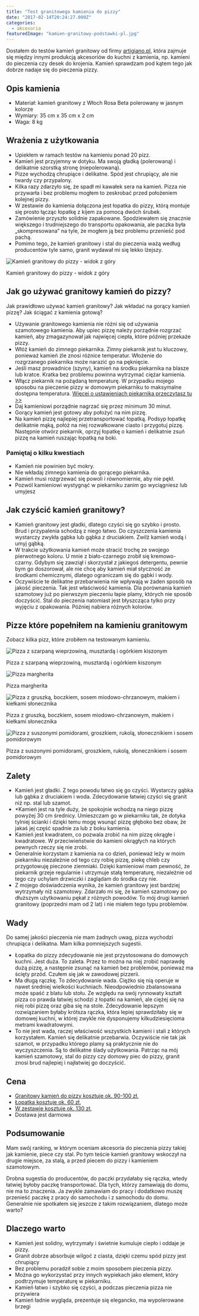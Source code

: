 ```yaml
---
title: "Test granitowego kamienia do pizzy"
date: "2017-02-14T20:24:27.000Z"
categories: 
  - akcesoria
featuredImage: "kamien-granitowy-podstawki-pl.jpg"
---
```


Dostałem do testów kamień granitowy od firmy [artigiano.pl](https://artigiano.pl/), która zajmuje się między innymi produkcją akcesoriów do kuchni z kamienia, np. kamieni do pieczenia czy desek do krojenia. Kamień sprawdzam pod kątem tego jak dobrze nadaje się do pieczenia pizzy.

## Opis kamienia

- Materiał: kamień granitowy z Włoch Rosa Beta polerowany w jasnym kolorze
- Wymiary: 35 cm x 35 cm x 2 cm
- Waga: 8 kg

## Wrażenia z użytkowania

- Upiekłem w ramach testów na kamieniu ponad 20 pizz.
- Kamień jest przyjemny w dotyku. Ma swoją gładką (polerowaną) i delikatnie szorstką stronę (niepolerowaną).
- Pizze wychodzą chrupiące i delikatne. Spód jest chrupiący, ale nie twardy czy przypalony.
- Kilka razy zdarzyło się, że spadł mi kawałek sera na kamień. Pizza nie przywarła i bez problemu mogłem to zeskrobać przed położeniem kolejnej pizzy.
- W zestawie do kamienia dołączona jest łopatka do pizzy, którą montuje się prosto łącząc łopatkę z kijem za pomocą dwóch śrubek.
- Zamówienie przyszło solidnie zapakowane. Spodziewałem się znacznie większego i trudniejszego do transportu opakowania, ale paczka była „skompresowana” na tyle, że mogłem ją bez problemu przenieść pod pachą.
- Pomimo tego, że kamień granitowy i stal do pieczenia ważą według producentów tyle samo, granit wydawał mi się lekko lżejszy.

![Kamień granitowy do pizzy - widok z góry](kamien-granitowy-podstawki-pl_2-201x300.jpg)

Kamień granitowy do pizzy - widok z góry

## Jak go używać granitowy kamień do pizzy?

Jak prawidłowo używać kamień granitowy? Jak wkładać na gorący kamień pizzę? Jak ściągać z kamienia gotową?

- Używanie granitowego kamienia nie różni się od używania szamotowego kamienia. Aby upiec pizzę należy porządnie rozgrzać kamień, aby zmagazynował jak najwięcej ciepła, które później przekaże pizzy.
- Włóż kamień do zimnego piekarnika. Zimny piekarnik jest tu kluczowy, ponieważ kamień źle znosi różnice temperatur. Włożenie do rozgrzanego piekarnika może narazić go na pęknięcie.
- Jeśli masz prowadnice (szyny), kamień na środku piekarnika na blasze lub kratce. Kratka bez problemu powinna wytrzymać ciężar kamienia.
- Włącz piekarnik na pożądaną temperaturę. W przypadku mojego sposobu na pieczenie pizzy w domowym piekarniku to maksymalne dostępna temperatura. <a href="/jak-ustawic-piekarnik-pieczenia-pizzy/">Więcej o ustawieniach piekarnika przeczytasz tu &gt;&gt;</a>
- Daj kamieniowi porządnie nagrzać się przez minimum 30 minut.
- Gorący kamień jest gotowy aby położyć na nim pizzę.
- Na kamień pizzę najlepiej przetransportować łopatką. Podsyp łopatkę delikatnie mąką, połóż na niej rozwałkowane ciasto i przygotuj pizzę. Następnie otwórz piekarnik, oprzyj łopatkę o kamień i delikatnie zsuń pizzę na kamień ruszając łopatką na boki.

### Pamiętaj o kilku kwestiach

- Kamień nie powinien być mokry.
- Nie wkładaj zimnego kamienia do gorącego piekarnika.
- Kamień musi rozgrzewać się powoli i równomiernie, aby nie pękł.
- Pozwól kamieniowi wystygnąć w piekarniku zanim go wyciągniesz lub umyjesz

## Jak czyścić kamień granitowy?

- Kamień granitowy jest gładki, dlatego czyści się go szybko i prosto. Brud i przypalenia schodzą z niego łatwo. Do czyszczenia kamienia wystarczy zwykła gąbka lub gąbka z druciakiem. Zwilż kamień wodą i umyj gąbką.
- W trakcie użytkowania kamień może stracić trochę ze swojego pierwotnego koloru. U mnie z biało-czarnego zrobił się kremowo-czarny. Gdybym się zawziął i skorzystał z jakiegoś detergentu, pewnie bym go doszorował, ale nie chcę aby kamień miał styczność ze środkami chemicznymi, dlatego ograniczam się do gąbki i wody.
- Oczywiście te delikatne przebarwienia nie wpływają w żaden sposób na jakość pieczenia. Tak jest właściwość kamienia. Dla porównania kamień szamotowy już po pierwszym pieczeniu łapie plamy, których nie sposób doczyścić. Stal do pieczenia natomiast jest błyszcząca tylko przy wyjęciu z opakowania. Później nabiera różnych kolorów.

## Pizze które popełniłem na kamieniu granitowym

Zobacz kilka pizz, które zrobiłem na testowanym kamieniu.

![Pizza z szarpaną wieprzowiną, musztardą i ogórkiem kiszonym](pizza-pulled-pork-ogorek-musztarda-300x201.jpg)

Pizza z szarpaną wieprzowiną, musztardą i ogórkiem kiszonym

![Pizza margherita](pizza-margherita-300x207.jpg)

Pizza margherita

![Pizza z gruszką, boczkiem, sosem miodowo-chrzanowym, makiem i kiełkami słonecznika](pizza-miod-mak-gruszki-kielki-boczek-300x200.jpg)

Pizza z gruszką, boczkiem, sosem miodowo-chrzanowym, makiem i kiełkami słonecznika

![Pizza z suszonymi pomidorami, groszkiem, rukolą, słonecznikiem i sosem pomidorowym](pizza-suszone-pomidory-slodki-groszek-rukola-300x201.jpg)

Pizza z suszonymi pomidorami, groszkiem, rukolą, słonecznikiem i sosem pomidorowym

## Zalety

- Kamień jest gładki. Z tego powodu łatwo się go czyści. Wystarczy gąbka lub gąbka z druciakiem i woda. Zdecydowanie łatwiej czyści się granit niż np. stal lub szamot.
- \*Kamień jest na tyle duży, że spokojnie wchodzą na niego pizzę powyżej 30 cm średnicy. Umieszczam go w piekarniku tak, że dotyka tylniej ścianki i dzięki temu mogę wsunąć pizzę głęboko bez obaw, że jakaś jej część spadnie za lub z boku kamienia.
- Kamień jest kwadratem, co pozwala zrobić na nim pizzę okrągłe i kwadratowe. W przeciwieństwie do kamieni okrągłych na których pewnych rzeczy się nie zrobi.
- Generalnie korzystam z kamienia na co dzień, ponieważ leży w moim piekarniku niezależnie od tego czy robię pizzę, piekę chleb czy przygotowuję pieczone ziemniaki. Dzięki kamieniowi mam pewność, że piekarnik grzeje regularnie i utrzymuje stałą temperaturę, niezależnie od tego czy uchylam drzwiczki i zaglądam do środka czy nie.
- Z mojego doświadczenia wynika, że kamień granitowy jest bardziej wytrzymały niż szamotowy. Zdarzało mi się, że kamień szamotowy po dłuższym użytkowaniu pękał z różnych powodów. To mój drugi kamień granitowy (poprzedni mam od 2 lat) i nie miałem tego typu problemów.

## Wady

Do samej jakości pieczenia nie mam żadnych uwag, pizza wychodzi chrupiąca i delikatna. Mam kilka pomniejszych sugestii.

- Łopatka do pizzy zdecydowanie nie jest przystosowana do domowych kuchni. Jest duża. To zaleta. Przez to można na niej zrobić naprawdę dużą pizzę, a następnie zsunąć na kamień bez problemów, ponieważ ma ścięty przód. Czułem się jak w zawodowej pizzerii.
- Ma długą rączkę. To zdecydowanie wada. Ciężko się nią operuje w nawet średniej wielkości kuchniach. Nieodpowiednio zbalansowana może spaść z blatu lub stołu. Ze względu na swój rynnowaty kształt pizza co prawda łatwiej schodzi z łopatki na kamień, ale ciężej się na niej robi pizzę oraz giba się na stole. Zdecydowanie lepszym rozwiązaniem byłaby krótsza rączka, która lepiej sprawdziłaby się w domowej kuchni, w której zwykle nie dysponujemy kilkudziesięcioma metrami kwadratowymi.
- To nie jest wada, raczej właściwość wszystkich kamieni i stali z których korzystałem. Kamień się delikatnie przebarwia. Oczywiście nie tak jak szamot, w przypadku którego plamy są praktycznie nie do wyczyszczenia. Są to delikatne ślady użytkowania. Patrząc na mój kamień szamotowy, stal do pizzy czy domowy piec do pizzy, granit znosi brud najlepiej i najłatwiej go doczyścić.

## Cena

- [Granitowy kamień do pizzy kosztuje ok. 90-100 zł.](https://artigiano.pl/kamienie-do-pizzy/82-granit-kamien-na-pizze.html)
- [Łopatka kosztuje ok. 60 zł.](https://artigiano.pl/kamienie-do-pizzy/23-duza-lopata-do-pizzy-35x55cm-plus-kij-60cm.html)
- [W zestawie kosztuje ok. 130 zł.](https://artigiano.pl/kamienie-do-pizzy/76-granit-do-pizzy-czarny-kamien-impala-plus-lopatka.html)
- Dostawa jest darmowa

## Podsumowanie

Mam swój ranking, w którym oceniam akcesoria do pieczenia pizzy takiej jak kamienie, piece czy stal. Po tym teście kamień granitowy wskoczył na drugie miejsce, za stalą, a przed piecem do pizzy i kamieniem szamotowym.

Drobna sugestia do producentów, do paczki przydałaby się rączka, wtedy łatwiej byłoby paczkę transportować. Dla tych, którzy zamawiają do domu, nie ma to znaczenia. Ja zwykle zamawiam do pracy i dodatkowo muszę przenieść paczkę z pracy do samochodu i z samochodu do domu. Generalnie nie spotkałem się jeszcze z takim rozwiązaniem, dlatego może warto?

## Dlaczego warto

- Kamień jest solidny, wytrzymały i świetnie kumuluje ciepło i oddaje je pizzy.
- Granit dobrze absorbuje wilgoć z ciasta, dzięki czemu spód pizzy jest chrupiący
- Bez problemu poradził sobie z moim sposobem pieczenia pizzy.
- Można go wykorzystać przy innych wypiekach jako element, który podtrzymuje temperaturę w piekarniku.
- Kamień łatwo i szybko się czyści, a podczas pieczenia pizza nie przywiera
- Kamień ładnie wygląda, prezentuje się elegancko, ma wypolerowane brzegi
